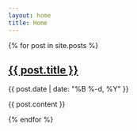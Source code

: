 ```yaml
---
layout: home
title: Home
---
```

{% for post in site.posts %}
  <h2><a href="{{ post.url }}">{{ post.title }}</a></h2>
  <p>{{ post.date | date: "%B %-d, %Y" }}</p>
  <p>{{ post.content }}</p>
{% endfor %}
